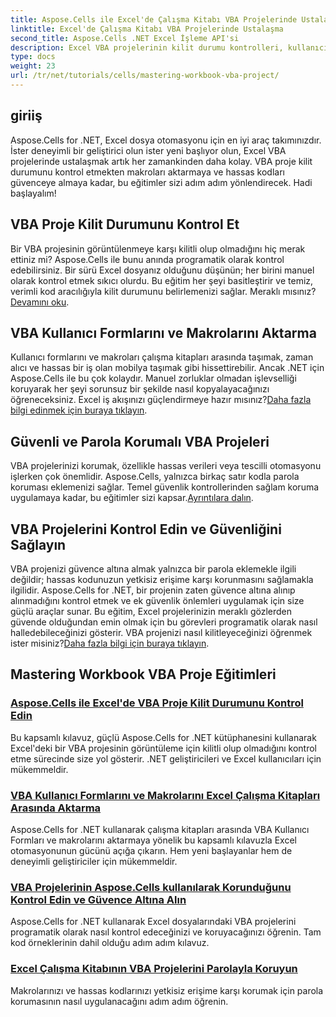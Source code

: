 ```yaml
---
title: Aspose.Cells ile Excel'de Çalışma Kitabı VBA Projelerinde Ustalaşma
linktitle: Excel'de Çalışma Kitabı VBA Projelerinde Ustalaşma
second_title: Aspose.Cells .NET Excel İşleme API'si
description: Excel VBA projelerinin kilit durumu kontrolleri, kullanıcı formu transferleri ve VBA proje koruması konusunda uzmanlaşmak için kapsamlı Aspose.Cells for .NET eğitimlerini keşfedin.
type: docs
weight: 23
url: /tr/net/tutorials/cells/mastering-workbook-vba-project/
---
```

## giriiş

Aspose.Cells for .NET, Excel dosya otomasyonu için en iyi araç takımınızdır. İster deneyimli bir geliştirici olun ister yeni başlıyor olun, Excel VBA projelerinde ustalaşmak artık her zamankinden daha kolay. VBA proje kilit durumunu kontrol etmekten makroları aktarmaya ve hassas kodları güvenceye almaya kadar, bu eğitimler sizi adım adım yönlendirecek. Hadi başlayalım!

## VBA Proje Kilit Durumunu Kontrol Et

Bir VBA projesinin görüntülenmeye karşı kilitli olup olmadığını hiç merak ettiniz mi? Aspose.Cells ile bunu anında programatik olarak kontrol edebilirsiniz. Bir sürü Excel dosyanız olduğunu düşünün; her birini manuel olarak kontrol etmek sıkıcı olurdu. Bu eğitim her şeyi basitleştirir ve temiz, verimli kod aracılığıyla kilit durumunu belirlemenizi sağlar. Meraklı mısınız?[Devamını oku](./check-vba-project-lock-status/).

## VBA Kullanıcı Formlarını ve Makrolarını Aktarma

 Kullanıcı formlarını ve makroları çalışma kitapları arasında taşımak, zaman alıcı ve hassas bir iş olan mobilya taşımak gibi hissettirebilir. Ancak .NET için Aspose.Cells ile bu çok kolaydır. Manuel zorluklar olmadan işlevselliği koruyarak her şeyi sorunsuz bir şekilde nasıl kopyalayacağınızı öğreneceksiniz. Excel iş akışınızı güçlendirmeye hazır mısınız?[Daha fazla bilgi edinmek için buraya tıklayın](./transfer-vba-user-form-and-macro/).

## Güvenli ve Parola Korumalı VBA Projeleri

 VBA projelerinizi korumak, özellikle hassas verileri veya tescilli otomasyonu işlerken çok önemlidir. Aspose.Cells, yalnızca birkaç satır kodla parola koruması eklemenizi sağlar. Temel güvenlik kontrollerinden sağlam koruma uygulamaya kadar, bu eğitimler sizi kapsar.[Ayrıntılara dalın](./password-protect-vba-projects/).

## VBA Projelerini Kontrol Edin ve Güvenliğini Sağlayın

 VBA projenizi güvence altına almak yalnızca bir parola eklemekle ilgili değildir; hassas kodunuzun yetkisiz erişime karşı korunmasını sağlamakla ilgilidir. Aspose.Cells for .NET, bir projenin zaten güvence altına alınıp alınmadığını kontrol etmek ve ek güvenlik önlemleri uygulamak için size güçlü araçlar sunar. Bu eğitim, Excel projelerinizin meraklı gözlerden güvende olduğundan emin olmak için bu görevleri programatik olarak nasıl halledebileceğinizi gösterir. VBA projenizi nasıl kilitleyeceğinizi öğrenmek ister misiniz?[Daha fazla bilgi için buraya tıklayın](./check-and-secure-vba-projects-is-protected/).

## Mastering Workbook VBA Proje Eğitimleri
### [Aspose.Cells ile Excel'de VBA Proje Kilit Durumunu Kontrol Edin](./check-vba-project-lock-status/)
Bu kapsamlı kılavuz, güçlü Aspose.Cells for .NET kütüphanesini kullanarak Excel'deki bir VBA projesinin görüntüleme için kilitli olup olmadığını kontrol etme sürecinde size yol gösterir. .NET geliştiricileri ve Excel kullanıcıları için mükemmeldir.
### [VBA Kullanıcı Formlarını ve Makrolarını Excel Çalışma Kitapları Arasında Aktarma](./transfer-vba-user-form-and-macro/)
Aspose.Cells for .NET kullanarak çalışma kitapları arasında VBA Kullanıcı Formları ve makrolarını aktarmaya yönelik bu kapsamlı kılavuzla Excel otomasyonunun gücünü açığa çıkarın. Hem yeni başlayanlar hem de deneyimli geliştiriciler için mükemmeldir.
### [VBA Projelerinin Aspose.Cells kullanılarak Korunduğunu Kontrol Edin ve Güvence Altına Alın](./check-and-secure-vba-projects-is-protected/)
Aspose.Cells for .NET kullanarak Excel dosyalarındaki VBA projelerini programatik olarak nasıl kontrol edeceğinizi ve koruyacağınızı öğrenin. Tam kod örneklerinin dahil olduğu adım adım kılavuz.
### [Excel Çalışma Kitabının VBA Projelerini Parolayla Koruyun](./password-protect-vba-projects/)
Makrolarınızı ve hassas kodlarınızı yetkisiz erişime karşı korumak için parola korumasının nasıl uygulanacağını adım adım öğrenin.